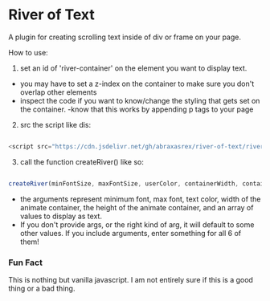 # River of Text

A plugin for creating scrolling text inside of div or frame on your page.  

How to use:  

1. set an id of 'river-container' on the element you want to display text.  
- you may have to set a z-index on the container to make sure you don't overlap other elements  
- inspect the code if you want to know/change the styling that gets set on the container.
-know that this works by appending p tags to your page  

2.  src the script like dis:  
``` js

<script src="https://cdn.jsdelivr.net/gh/abraxasrex/river-of-text/river.js"></script>

```  

3. call the function createRiver() like so:  
``` js

createRiver(minFontSize, maxFontSize, userColor, containerWidth, containerHeight, codeStrings)

```  
- the arguments represent minimum font, max font, text color, width of the animate container, the height of the animate container, and an array of values to display as text.  
- If you don't provide args, or the right kind of arg, it will default to some other values. If you include arguments, enter something for all 6 of them!  

### Fun Fact  

This is nothing but vanilla javascript. I am not entirely sure if this is a good thing or a bad thing.
